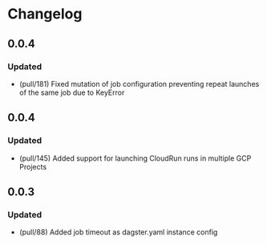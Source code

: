 # Changelog

## 0.0.4

### Updated

- (pull/181) Fixed mutation of job configuration preventing repeat launches of the same job due to KeyError

## 0.0.4

### Updated

- (pull/145) Added support for launching CloudRun runs in multiple GCP Projects


## 0.0.3

### Updated

- (pull/88) Added job timeout as dagster.yaml instance config

